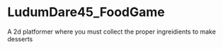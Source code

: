 # LudumDare45_FoodGame
A 2d platformer where you must collect the proper ingreidients to make desserts 
